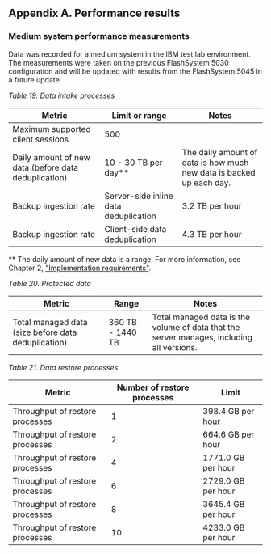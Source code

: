 ## Appendix A. Performance results

### Medium system performance measurements

Data was recorded for a medium system in the IBM test lab environment. The measurements were taken on the previous FlashSystem 5030 configuration and will be updated with results from the FlashSystem 5045 in a future update.

_Table 19. Data intake processes_

| Metric   | Limit or range |  Notes   |
|----------|----------------|----------|
| Maximum supported client sessions | 500 |  |
| Daily amount of new data (before data deduplication) |  10 - 30 TB per day** | The daily amount of data is how much new data is backed up each day. |
| Backup ingestion rate | Server-side inline data deduplication | 3.2 TB per hour |  |
| Backup ingestion rate | Client-side data deduplication | 4.3 TB per hour |   |
** The daily amount of new data is a range. For more information, see Chapter 2, ["Implementation requirements"](2-implementation-requirements.md).

_Table 20. Protected data_

| Metric  | Range   | Notes  |
|---------|---------|--------|
| Total managed data (size before data deduplication) | 360 TB - 1440 TB | Total managed data is the volume of data that the server manages, including all versions. |

_Table 21. Data restore processes_

| Metric |  Number of restore processes | Limit  |
|--------|------------------------------|--------|
| Throughput of restore processes | 1 | 398.4 GB per hour |
| Throughput of restore processes | 2 | 664.6 GB per hour |
| Throughput of restore processes | 4 | 1771.0 GB per hour |
| Throughput of restore processes | 6 | 2729.0 GB per hour |
| Throughput of restore processes | 8 | 3645.4  GB per hour |
| Throughput of restore processes | 10 | 4233.0 GB per hour |

